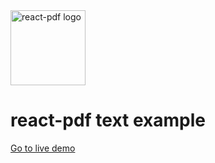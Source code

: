<img src="https://github.com/react-pdf/site/blob/master/src/static/images/logo.png" alt="react-pdf logo" width="120px" />

# react-pdf text example

[Go to live demo](http://react-pdf.diegomura.com/repl?example=text)
